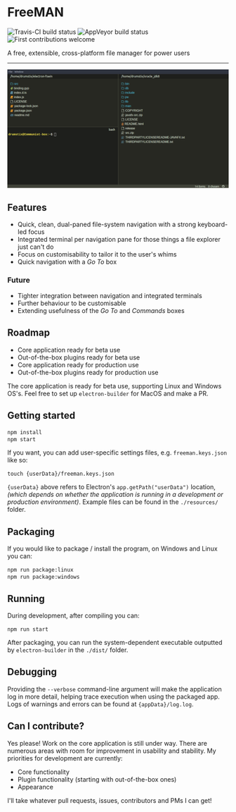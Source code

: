 # FreeMAN

![Travis-CI build status](https://travis-ci.org/matthew-matvei/freeman.svg?branch=develop)
![AppVeyor build status](https://ci.appveyor.com/api/projects/status/a919pf573a0tv0fg/branch/develop?svg=true)
![First contributions welcome](http://img.shields.io/badge/first--contributions-welcome-green.svg?style=flat-square)

A free, extensible, cross-platform file manager for power users

---

![FreeMAN with open integrated terminal](./resources/freeManScreenshot.png)

## Features

* Quick, clean, dual-paned file-system navigation with a strong keyboard-led
    focus
* Integrated terminal per navigation pane for those things a file explorer just
    can't do
* Focus on customisability to tailor it to the user's whims
* Quick navigation with a *Go To* box

### Future

* Tighter integration between navigation and integrated terminals
* Further behaviour to be customisable
* Extending usefulness of the *Go To* and *Commands* boxes

## Roadmap

* Core application ready for beta use
* Out-of-the-box plugins ready for beta use
* Core application ready for production use
* Out-of-the-box plugins ready for production use

The core application is ready for beta use, supporting Linux and Windows OS's. Feel free to set up
`electron-builder` for MacOS and make a PR.

## Getting started

    npm install
    npm start

If you want, you can add user-specific settings files, e.g. `freeman.keys.json`
like so:

    touch {userData}/freeman.keys.json

`{userData}` above refers to Electron's `app.getPath("userData")` location, *(which
depends on whether the application is running in a development or production
environment)*. Example files can be found in the `./resources/` folder.

## Packaging

If you would like to package / install the program, on Windows and Linux you can:

    npm run package:linux
    npm run package:windows

## Running

During development, after compiling you can:

    npm run start

After packaging, you can run the system-dependent executable outputted by
`electron-builder` in the `./dist/` folder.

## Debugging

Providing the `--verbose` command-line argument will make the application log
in more detail, helping trace execution when using the packaged app. Logs of
warnings and errors can be found at `{appData}/log.log`.

## Can I contribute?

Yes please! Work on the core application is still under way. There are
numerous areas with room for improvement in usability and stability. My
priorities for development are currently:

* Core functionality
* Plugin functionality (starting with out-of-the-box ones)
* Appearance

I'll take whatever pull requests, issues, contributors and PMs I can get!
